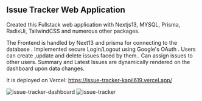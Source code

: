 ## Issue Tracker Web Application

Created this Fullstack web application with Nextjs13, MYSQL, Prisma, RadixUi, TailwindCSS and numerous other packages.

The Frontend is handled by Next13 and prisma for connecting to the database .
Implemented secure Login/Logout using Google's OAuth . Users can create ,update and delete issues faced by them.. 
Can assign issues to other users. 
Summary and Latest Issues are dynamically rendered  on the dashboard upon data changes.

It is deployed on Vercel: https://issue-tracker-kapil619.vercel.app/

![issue-tracker-dashboard](https://github.com/Kapil619/Issue-Tracker/assets/84692375/a5d7579c-b1d2-46c4-96bf-09a26f9a5f71)
![issue-tracker](https://github.com/Kapil619/Issue-Tracker/assets/84692375/43d0c9dd-2ce8-4f5e-9493-6b4b798fafe2)
